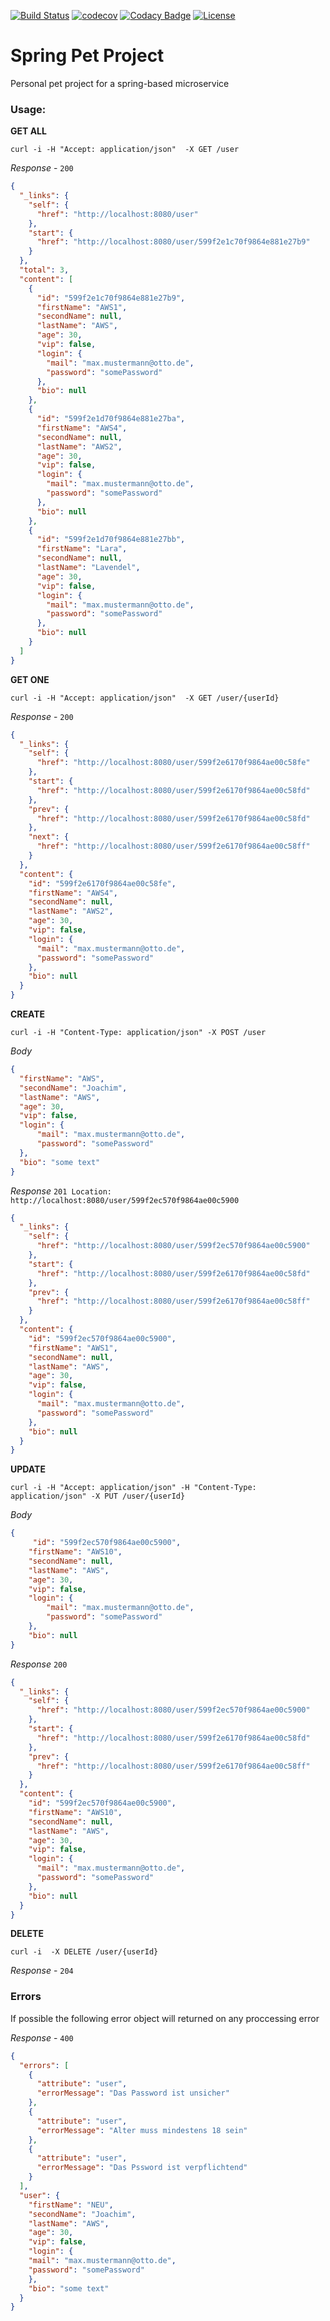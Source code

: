 [![Build Status](https://travis-ci.org/Magystius/spring-val-demo.svg?branch=master)](https://travis-ci.org/Magystius/spring-val-demo)
[![codecov](https://codecov.io/gh/Magystius/spring-val-demo/branch/master/graph/badge.svg)](https://codecov.io/gh/Magystius/spring-val-demo)
[![Codacy Badge](https://api.codacy.com/project/badge/Grade/fde1f58e00ff4068b5c9b7976ad305a0)](https://www.codacy.com/app/Magystius/spring-val-demo?utm_source=github.com&amp;utm_medium=referral&amp;utm_content=Magystius/spring-val-demo&amp;utm_campaign=Badge_Grade)
[![License](https://img.shields.io/github/license/magystius/spring-val-demo.svg)](https://github.com/magystius/spring-val-demo/blob/master/LICENSE.md)

# Spring Pet Project

Personal pet project for a spring-based microservice

### Usage:

**GET ALL**
````
curl -i -H "Accept: application/json"  -X GET /user
````
_Response_ - `200`
````json
{
  "_links": {
    "self": {
      "href": "http://localhost:8080/user"
    },
    "start": {
      "href": "http://localhost:8080/user/599f2e1c70f9864e881e27b9"
    }
  },
  "total": 3,
  "content": [
    {
      "id": "599f2e1c70f9864e881e27b9",
      "firstName": "AWS1",
      "secondName": null,
      "lastName": "AWS",
      "age": 30,
      "vip": false,
      "login": {
        "mail": "max.mustermann@otto.de",
        "password": "somePassword"
      },
      "bio": null
    },
    {
      "id": "599f2e1d70f9864e881e27ba",
      "firstName": "AWS4",
      "secondName": null,
      "lastName": "AWS2",
      "age": 30,
      "vip": false,
      "login": {
        "mail": "max.mustermann@otto.de",
        "password": "somePassword"
      },
      "bio": null
    },
    {
      "id": "599f2e1d70f9864e881e27bb",
      "firstName": "Lara",
      "secondName": null,
      "lastName": "Lavendel",
      "age": 30,
      "vip": false,
      "login": {
        "mail": "max.mustermann@otto.de",
        "password": "somePassword"
      },
      "bio": null
    }
  ]
}
````

**GET ONE**
````
curl -i -H "Accept: application/json"  -X GET /user/{userId}
````
_Response_ - `200`
````json
{
  "_links": {
    "self": {
      "href": "http://localhost:8080/user/599f2e6170f9864ae00c58fe"
    },
    "start": {
      "href": "http://localhost:8080/user/599f2e6170f9864ae00c58fd"
    },
    "prev": {
      "href": "http://localhost:8080/user/599f2e6170f9864ae00c58fd"
    },
    "next": {
      "href": "http://localhost:8080/user/599f2e6170f9864ae00c58ff"
    }
  },
  "content": {
    "id": "599f2e6170f9864ae00c58fe",
    "firstName": "AWS4",
    "secondName": null,
    "lastName": "AWS2",
    "age": 30,
    "vip": false,
    "login": {
      "mail": "max.mustermann@otto.de",
      "password": "somePassword"
    },
    "bio": null
  }
}
````

**CREATE**
````
curl -i -H "Content-Type: application/json" -X POST /user
````
_Body_
````json
{
  "firstName": "AWS",
  "secondName": "Joachim",
  "lastName": "AWS",
  "age": 30,
  "vip": false,
  "login": {
      "mail": "max.mustermann@otto.de",
      "password": "somePassword"
  },
  "bio": "some text"
}
````
_Response_ `201 Location: http://localhost:8080/user/599f2ec570f9864ae00c5900`
`````json
{
  "_links": {
    "self": {
      "href": "http://localhost:8080/user/599f2ec570f9864ae00c5900"
    },
    "start": {
      "href": "http://localhost:8080/user/599f2e6170f9864ae00c58fd"
    },
    "prev": {
      "href": "http://localhost:8080/user/599f2e6170f9864ae00c58ff"
    }
  },
  "content": {
    "id": "599f2ec570f9864ae00c5900",
    "firstName": "AWS1",
    "secondName": null,
    "lastName": "AWS",
    "age": 30,
    "vip": false,
    "login": {
      "mail": "max.mustermann@otto.de",
      "password": "somePassword"
    },
    "bio": null
  }
}
`````

**UPDATE**
````
curl -i -H "Accept: application/json" -H "Content-Type: application/json" -X PUT /user/{userId}
````
_Body_
````json
{
     "id": "599f2ec570f9864ae00c5900",
    "firstName": "AWS10",
    "secondName": null,
    "lastName": "AWS",
    "age": 30,
    "vip": false,
    "login": {
        "mail": "max.mustermann@otto.de",
        "password": "somePassword"
    },
    "bio": null
}
````
_Response_ `200`
````json
{
  "_links": {
    "self": {
      "href": "http://localhost:8080/user/599f2ec570f9864ae00c5900"
    },
    "start": {
      "href": "http://localhost:8080/user/599f2e6170f9864ae00c58fd"
    },
    "prev": {
      "href": "http://localhost:8080/user/599f2e6170f9864ae00c58ff"
    }
  },
  "content": {
    "id": "599f2ec570f9864ae00c5900",
    "firstName": "AWS10",
    "secondName": null,
    "lastName": "AWS",
    "age": 30,
    "vip": false,
    "login": {
      "mail": "max.mustermann@otto.de",
      "password": "somePassword"
    },
    "bio": null
  }
}
````
**DELETE**
````
curl -i  -X DELETE /user/{userId}
````
_Response_ - `204`

### Errors
If possible the following error object will returned on any proccessing error

_Response_ - `400`
````json
{
  "errors": [
    {
      "attribute": "user",
      "errorMessage": "Das Password ist unsicher"
    },
    {
      "attribute": "user",
      "errorMessage": "Alter muss mindestens 18 sein"
    },
    {
      "attribute": "user",
      "errorMessage": "Das Pssword ist verpflichtend"
    }
  ],
  "user": {
    "firstName": "NEU",
    "secondName": "Joachim",
    "lastName": "AWS",
    "age": 30,
    "vip": false,
    "login": {
    "mail": "max.mustermann@otto.de",
    "password": "somePassword"
    },
    "bio": "some text"
  }
}
````
